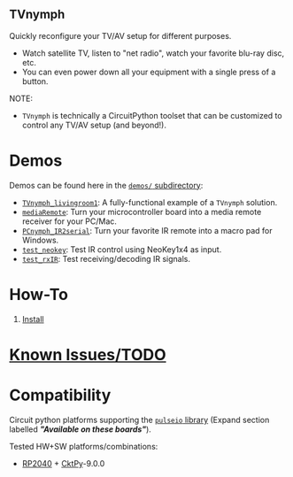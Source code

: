 <!-- Reference-style links to make tables & lists more readable -->
[CktPy]: <https://docs.circuitpython.org/en/latest>
[RP2040]: <https://www.raspberrypi.com/documentation/microcontrollers/rp2040.html>
[pulseio]: <https://docs.circuitpython.org/en/latest/shared-bindings/pulseio/index.html>

## TVnymph
<!----------------------------------------------------------------------------->
Quickly reconfigure your TV/AV setup for different purposes.
- Watch satellite TV, listen to "net radio", watch your favorite blu-ray disc, etc.
- You can even power down all your equipment with a single press of a button.

NOTE:
- `TVnymph` is technically a CircuitPython toolset that can be customized to
  control any TV/AV setup (and beyond!).

# Demos
<!----------------------------------------------------------------------------->
Demos can be found here in the [`demos/` subdirectory](demos/):
- [`TVnymph_livingroom1`](demos/TVnymph_livingroom1/1-ABOUT.md): A fully-functional example of a `TVnymph` solution.
- [`mediaRemote`](demos/mediaRemote/1-ABOUT.md): Turn your microcontroller board into a media remote receiver for your PC/Mac.
- [`PCnymph_IR2serial`](demos/PCnymph_IR2serial/1-ABOUT.md): Turn your favorite IR remote into a macro pad for Windows.
- [`test_neokey`](demos/test_neokey/1-ABOUT.md): Test IR control using NeoKey1x4 as input.
- [`test_rxIR`](demos/test_rxIR/1-ABOUT.md): Test receiving/decoding IR signals.

# How-To
<!----------------------------------------------------------------------------->
1. [Install](docs/Install.md)

<!----------------------------------------------------------------------------->
# [Known Issues/TODO](docs/KnownIssues.md)
<!----------------------------------------------------------------------------->

# Compatibility
<!----------------------------------------------------------------------------->
Circuit python platforms supporting the [`pulseio` library][pulseio]
(Expand section labelled ***"Available on these boards"***).

Tested HW+SW platforms/combinations:
- [RP2040] + [CktPy]-9.0.0

